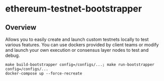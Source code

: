 # ethereum-testnet-bootstrapper
## Overview
Allows you to easily create and launch custom testnets locally to test various features. You can use dockers provided by client teams or modify and launch your own execution or consensus layer nodes to test and debug.

```
make build-bootstrapper config=/configs/...; make run-bootstrapper config=/configs/...
docker-compose up --force-recreate
```
